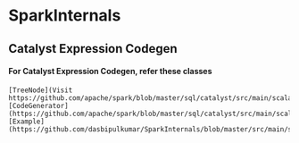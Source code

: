 # SparkInternals

##   Catalyst Expression Codegen  

####    For Catalyst Expression Codegen, refer these classes

    [TreeNode](Visit https://github.com/apache/spark/blob/master/sql/catalyst/src/main/scala/org/apache/spark/sql/catalyst/trees/TreeNode.scala).
    [CodeGenerator](https://github.com/apache/spark/blob/master/sql/catalyst/src/main/scala/org/apache/spark/sql/catalyst/expressions/codegen/CodeGenerator.scala).
    [Example](https://github.com/dasbipulkumar/SparkInternals/blob/master/src/main/scala/com/bipul/catalyst/expresssion/codgen/examples/ExpressionCodeGen.scala).
    
            